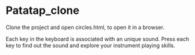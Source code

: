 # Patatap_clone
Clone the project and open circles.html, to open it in a browser.

Each key in the keyboard is associated with an unique sound. Press each key to find out the sound and explore your instrument playing skills.
